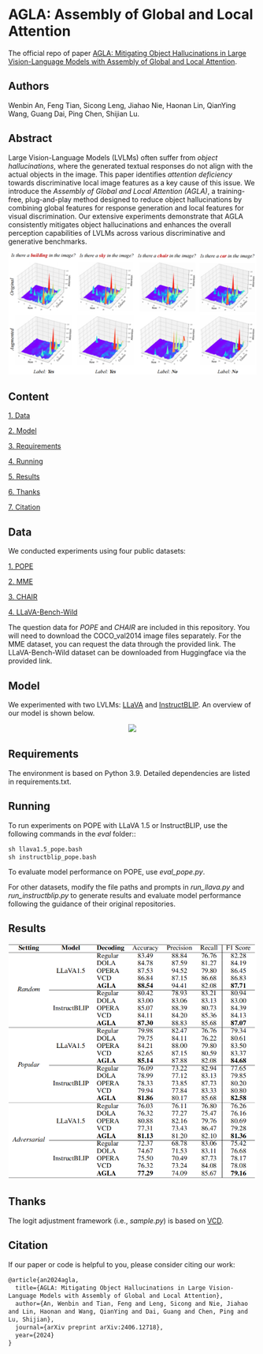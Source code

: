 # AGLA: Assembly of Global and Local Attention
The official repo of paper [AGLA: Mitigating Object Hallucinations in Large Vision-Language Models with Assembly of Global and Local Attention](https://arxiv.org/abs/2406.12718).

## Authors
Wenbin An, Feng Tian, Sicong Leng, Jiahao Nie, Haonan Lin, QianYing Wang, Guang Dai, Ping Chen, Shijian Lu.

## Abstract
Large Vision-Language Models (LVLMs) often suffer from *object hallucinations*, where the generated textual responses do not align with the actual objects in the image. This paper identifies *attention deficiency* towards discriminative local image features as a key cause of this issue. We introduce the *Assembly of Global and Local Attention (AGLA)*, a training-free, plug-and-play method designed to reduce object hallucinations by combining global features for response generation and local features for visual discrimination. Our extensive experiments demonstrate that AGLA consistently mitigates object hallucinations and enhances the overall perception capabilities of LVLMs across various discriminative and generative benchmarks.

<div align=center>
<img src="./image/attention.png"/>
</div>

## Content
[1. Data](#data)

[2. Model](#model)

[3. Requirements](#requirements)

[4. Running](#running)

[5. Results](#results)

[6. Thanks](#thanks)

[7. Citation](#citation)

## Data
We conducted experiments using four public datasets:

[1. POPE](https://github.com/AoiDragon/POPE)

[2. MME](https://github.com/BradyFU/Awesome-Multimodal-Large-Language-Models/tree/Evaluation)

[3. CHAIR](https://github.com/yuezih/less-is-more)

[4. LLaVA-Bench-Wild](https://huggingface.co/datasets/liuhaotian/llava-bench-in-the-wild/tree/main)

The question data for *POPE* and *CHAIR* are included in this repository. You will need to download the COCO_val2014 image files separately. For the MME dataset, you can request the data through the provided link. The LLaVA-Bench-Wild dataset can be downloaded from Huggingface via the provided link.

## Model
We experimented with two LVLMs: [LLaVA](https://github.com/haotian-liu/LLaVA) and [InstructBLIP](https://github.com/salesforce/LAVIS). An overview of our model is shown below.
<div align=center>
<img src="./image/model.png"/>
</div>

## Requirements
The environment is based on Python 3.9. Detailed dependencies are listed in requirements.txt.

## Running
To run experiments on POPE with LLaVA 1.5 or InstructBLIP, use the following commands in the *eval* folder::
```
sh llava1.5_pope.bash
sh instructblip_pope.bash
```
To evaluate model performance on POPE, use *eval_pope.py*.

For other datasets, modify the file paths and prompts in *run_llava.py* and *run_instructblip.py* to generate results and evaluate model performance following the guidance of their original repositories.

## Results
<div align=center>
<img src="./image/results.png"/>
</div>


## Thanks
The logit adjustment framework (i.e., *sample.py*) is based on [VCD](https://github.com/DAMO-NLP-SG/VCD).

## Citation
If our paper or code is helpful to you, please consider citing our work:
```
@article{an2024agla,
  title={AGLA: Mitigating Object Hallucinations in Large Vision-Language Models with Assembly of Global and Local Attention},
  author={An, Wenbin and Tian, Feng and Leng, Sicong and Nie, Jiahao and Lin, Haonan and Wang, QianYing and Dai, Guang and Chen, Ping and Lu, Shijian},
  journal={arXiv preprint arXiv:2406.12718},
  year={2024}
}
```
